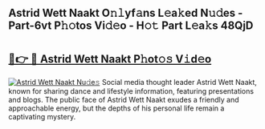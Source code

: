 ## Astrid Wett Naakt O𝚗𝚕yf𝚊ns L𝚎a𝚔ed N𝚞𝚍es - Part-6vt P𝚑𝚘tos Vi𝚍𝚎o - H𝚘𝚝 Part L𝚎a𝚔s 48QjD

# <h2><a href="http://kf20nt.oniu.top/?m=Astrid+Wett+Naakt">🔗👉 🔴 Astrid Wett Naakt P𝚑ot𝚘𝚜 V𝚒d𝚎o</a></h2>

[![Astrid Wett Naakt Nu𝚍e𝚜](https://i.imgur.com/0qMVB7G.gif)](http://kf20nt.oniu.top/?m=Astrid+Wett+Naakt)
Social media thought leader Astrid Wett Naakt, known for sharing dance and lifestyle information, featuring presentations and blogs. The public face of Astrid Wett Naakt exudes a friendly and approachable energy, but the depths of his personal life remain a captivating mystery.  
